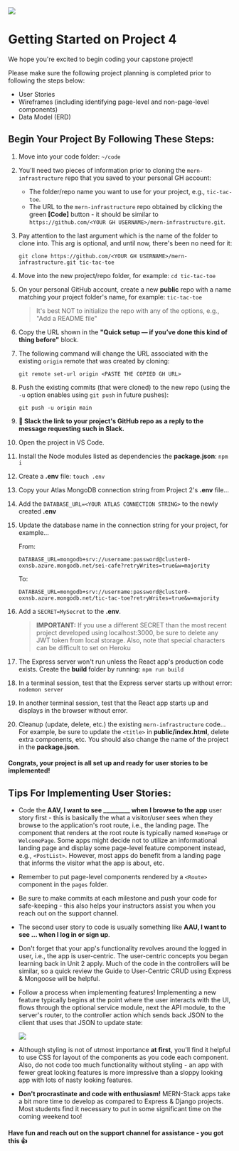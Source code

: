 <img src="https://i.imgur.com/ZFR59xq.png">

# Getting Started on Project 4

We hope you're excited to begin coding your capstone project!

Please make sure the following project planning is completed prior to following the steps below:

- User Stories
- Wireframes (including identifying page-level and non-page-level components)
- Data Model (ERD)

## Begin Your Project By Following These Steps:

1. Move into your code folder: `~/code`

2. You'll need two pieces of information prior to cloning the `mern-infrastructure` repo that you saved to your personal GH account:
    - The folder/repo name you want to use for your project, e.g., `tic-tac-toe`.
    - The URL to the `mern-infrastructure` repo obtained by clicking the green **[Code]** button - it should be similar to `https://github.com/<YOUR GH USERNAME>/mern-infrastructure.git`.

3. Pay attention to the last argument which is the name of the folder to clone into.  This arg is optional, and until now, there's been no need for it:

    ```
    git clone https://github.com/<YOUR GH USERNAME>/mern-infrastructure.git tic-tac-toe
    ```

4. Move into the new project/repo folder, for example:  `cd tic-tac-toe`

5. On your personal GitHub account, create a new **public** repo with a name matching your project folder's name, for example: `tic-tac-toe`

    > It's best NOT to initialize the repo with any of the options, e.g., "Add a README file"

6. Copy the URL shown in the **"Quick setup — if you’ve done this kind of thing before"** block.

7. The following command will change the URL associated with the existing `origin` remote that was created by cloning:

    ```
    git remote set-url origin <PASTE THE COPIED GH URL>
    ```
8. Push the existing commits (that were cloned) to the new repo (using the `-u` option enables using `git push` in future pushes):

    ```
    git push -u origin main
    ```

9. **🚨 Slack the link to your project's GitHub repo as a reply to the message requesting such in Slack.**

10. Open the project in VS Code.

11. Install the Node modules listed as dependencies the **package.json**:  `npm i`

12. Create a **.env** file:  `touch .env`

13. Copy your Atlas MongoDB connection string from Project 2's **.env** file...

14. Add the `DATABASE_URL=<YOUR ATLAS CONNECTION STRING>` to the newly created **.env**

15. Update the database name in the connection string for your project, for example...

    From:

    ```
    DATABASE_URL=mongodb+srv://username:password@cluster0-oxnsb.azure.mongodb.net/sei-cafe?retryWrites=true&w=majority
    ```

    To:

    ```
    DATABASE_URL=mongodb+srv://username:password@cluster0-oxnsb.azure.mongodb.net/tic-tac-toe?retryWrites=true&w=majority
    ```

16. Add a `SECRET=MySecret` to the **.env**.

    > **IMPORTANT:** If you use a different SECRET than the most recent project developed using localhost:3000, be sure to delete any JWT token from local storage.  Also, note that special characters can be difficult to set on Heroku

17. The Express server won't run unless the React app's production code exists. Create the **build** folder by running: `npm run build`

18. In a terminal session, test that the Express server starts up without error:  `nodemon server`

19. In another terminal session, test that the React app starts up and displays in the browser without error.

20. Cleanup (update, delete, etc.) the existing `mern-infrastructure` code...  For example, be sure to update the `<title>` in **public/index.html**, delete extra components, etc. You should also change the name of the project in the **package.json**.

#### Congrats, your project is all set up and ready for user stories to be implemented!

## Tips For Implementing User Stories:

- Code the **AAV, I want to see _________ when I browse to the app** user story first - this is basically the what a visitor/user sees when they browse to the application's root route, i.e., the landing page. The component that renders at the root route is typically named `HomePage` or `WelcomePage`.  Some apps might decide not to utilize an informational landing page and display some  page-level feature component instead, e.g., `<PostList>`.  However, most apps do benefit from a landing page that informs the visitor what the app is about, etc.

- Remember to put page-level components rendered by a `<Route>` component in the `pages` folder.

- Be sure to make commits at each milestone and push your code for safe-keeping - this also helps your instructors assist you when you reach out on the support channel.

- The second user story to code is usually something like **AAU, I want to see ... when I log in or sign up**.

- Don't forget that your app's functionality revolves around the logged in user, i.e., the app is user-centric.  The user-centric concepts you began learning back in Unit 2 apply.  Much of the code in the controllers will be similar, so a quick review the Guide to User-Centric CRUD using Express & Mongoose will be helpful.

- Follow a process when implementing features!  Implementing a new feature typically begins at the point where the user interacts with the UI, flows through the optional service module, next the API module, to the server's router, to the controller action which sends back JSON to the client that uses that JSON to update state:

    <img src="https://i.imgur.com/7OQuhpN.png">

- Although styling is not of utmost importance **at first**, you'll find it helpful to use CSS for layout of the components as you code each component.  Also, do not code too much functionality without styling - an app with fewer great looking features is more impressive than a sloppy looking app with lots of nasty looking features.

- **Don't procrastinate and code with enthusiasm!**  MERN-Stack apps take a bit more time to develop as compared to Express & Django projects.  Most students find it necessary to put in some significant time on the coming weekend too!

#### Have fun and reach out on the support channel for assistance - you got this 👍